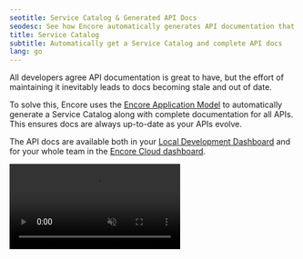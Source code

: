 ```yaml
---
seotitle: Service Catalog & Generated API Docs
seodesc: See how Encore automatically generates API documentation that always stays up to date and in sync.
title: Service Catalog
subtitle: Automatically get a Service Catalog and complete API docs
lang: go
---
```


All developers agree API documentation is great to have, but the effort of maintaining it inevitably leads to docs becoming stale and out of date.

To solve this, Encore uses the [Encore Application Model](/docs/go/concepts/application-model) to automatically generate a Service Catalog along with complete documentation for all APIs. This ensures docs are always up-to-date as your APIs evolve.

The API docs are available both in your [Local Development Dashboard](/docs/go/observability/dev-dash) and for your whole team in the [Encore Cloud dashboard](https://app.encore.cloud).

<video autoPlay playsInline loop controls muted className="w-full h-full">
	<source src="/assets/docs/servicecatalogvideo.mp4" className="w-full h-full" type="video/mp4" />
</video>
